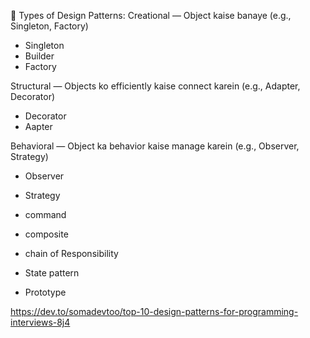 🧩 Types of Design Patterns:
Creational — Object kaise banaye (e.g., Singleton, Factory)
- Singleton
- Builder
- Factory

Structural — Objects ko efficiently kaise connect karein (e.g., Adapter, Decorator)
- Decorator
- Aapter

Behavioral — Object ka behavior kaise manage karein (e.g., Observer, Strategy)
- Observer
- Strategy






- command 
- composite 
- chain of Responsibility
- State pattern
- Prototype



https://dev.to/somadevtoo/top-10-design-patterns-for-programming-interviews-8j4
